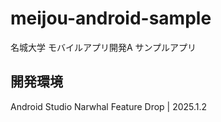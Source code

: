 # meijou-android-sample

名城大学 モバイルアプリ開発A サンプルアプリ

## 開発環境

Android Studio Narwhal Feature Drop | 2025.1.2
